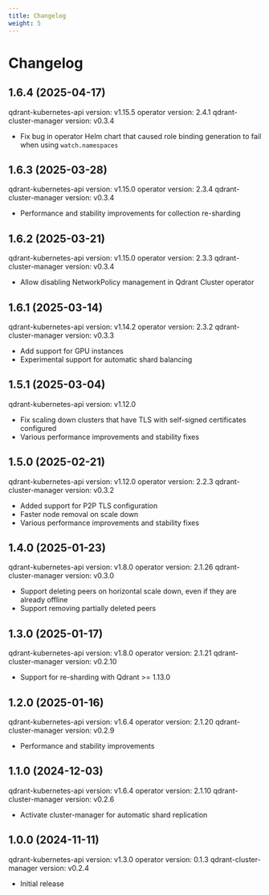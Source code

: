 ```yaml
---
title: Changelog
weight: 5
---
```


# Changelog

## 1.6.4 (2025-04-17)

qdrant-kubernetes-api version: v1.15.5
operator version: 2.4.1
qdrant-cluster-manager version: v0.3.4

* Fix bug in operator Helm chart that caused role binding generation to fail when using `watch.namespaces`

## 1.6.3 (2025-03-28)

qdrant-kubernetes-api version: v1.15.0
operator version: 2.3.4
qdrant-cluster-manager version: v0.3.4

* Performance and stability improvements for collection re-sharding

## 1.6.2 (2025-03-21)

qdrant-kubernetes-api version: v1.15.0
operator version: 2.3.3
qdrant-cluster-manager version: v0.3.4

* Allow disabling NetworkPolicy management in Qdrant Cluster operator

## 1.6.1 (2025-03-14)

qdrant-kubernetes-api version: v1.14.2
operator version: 2.3.2
qdrant-cluster-manager version: v0.3.3

* Add support for GPU instances
* Experimental support for automatic shard balancing

## 1.5.1 (2025-03-04)

qdrant-kubernetes-api version: v1.12.0

* Fix scaling down clusters that have TLS with self-signed certificates configured
* Various performance improvements and stability fixes

## 1.5.0 (2025-02-21)

qdrant-kubernetes-api version: v1.12.0
operator version: 2.2.3
qdrant-cluster-manager version: v0.3.2

* Added support for P2P TLS configuration
* Faster node removal on scale down
* Various performance improvements and stability fixes

## 1.4.0 (2025-01-23)

qdrant-kubernetes-api version: v1.8.0
operator version: 2.1.26
qdrant-cluster-manager version: v0.3.0

* Support deleting peers on horizontal scale down, even if they are already offline
* Support removing partially deleted peers

## 1.3.0 (2025-01-17)

qdrant-kubernetes-api version: v1.8.0
operator version: 2.1.21
qdrant-cluster-manager version: v0.2.10

* Support for re-sharding with Qdrant >= 1.13.0

## 1.2.0 (2025-01-16)

qdrant-kubernetes-api version: v1.6.4
operator version: 2.1.20
qdrant-cluster-manager version: v0.2.9

* Performance and stability improvements

## 1.1.0 (2024-12-03)

qdrant-kubernetes-api version: v1.6.4
operator version: 2.1.10
qdrant-cluster-manager version: v0.2.6

* Activate cluster-manager for automatic shard replication

## 1.0.0 (2024-11-11)

qdrant-kubernetes-api version: v1.3.0
operator version: 0.1.3
qdrant-cluster-manager version: v0.2.4

* Initial release
